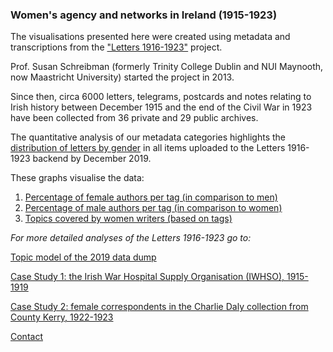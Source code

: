 ### Women's agency and networks in Ireland (1915-1923)

The visualisations presented here were created using metadata and transcriptions from the ["Letters 1916-1923"](http://letters1916.maynoothuniversity.ie/) project.

Prof. Susan Schreibman (formerly Trinity College Dublin and NUI Maynooth, now Maastricht University) started the project in 2013.

Since then, circa 6000 letters, telegrams, postcards and notes relating to Irish history between December 1915 and the end of the Civil War in 1923 have been collected from 36 private and 29 public archives.

The quantitative analysis of our metadata categories highlights the [distribution of letters by gender](https://github.com/MonikaBarget/FeministDH/blob/master/Letters%20by%20gender%20%26%20tag_statistics.png) in all items uploaded to the Letters 1916-1923 backend by December 2019.

These graphs visualise the data:

1. [Percentage of female authors per tag (in comparison to men)](https://github.com/MonikaBarget/FeministDH/blob/master/Percentage%20of%20female%20authors%20per%20tag.png)
1. [Percentage of male authors per tag (in comparison to women)](https://github.com/MonikaBarget/FeministDH/blob/master/Percentage%20of%20male%20authors%20per%20tag.png)
1. [Topics covered by women writers (based on tags)](https://github.com/MonikaBarget/FeministDH/blob/master/Topics%20covered%20by%20women%20writers%20based%20on%20tags.png)

*For more detailed analyses of the Letters 1916-1923 go to:*

[Topic model of the 2019 data dump](https://github.com/MonikaBarget/FeministDH/blob/master/TopicModel2019.md)

[Case Study 1: the Irish War Hospital Supply Organisation (IWHSO), 1915-1919](https://monikabarget.github.io/FeministDH/casestudy1.html)

[Case Study 2: female correspondents in the Charlie Daly collection from County Kerry, 1922-1923](https://monikabarget.github.io/FeministDH/casestudy2.html)

[Contact](https://monikabarget.github.io/FeministDH/contact-us.html)
